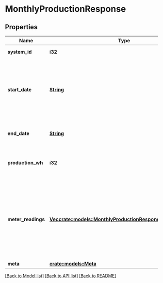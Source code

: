 # MonthlyProductionResponse

## Properties

Name | Type | Description | Notes
------------ | ------------- | ------------- | -------------
**system_id** | **i32** | Enlighten ID for this system. | 
**start_date** | [**String**](string.md) | First day included in the reporting period. The format is `YYYY-mm-dd` unless you pass a `datetime_format` parameter as described [here](https://developer.enphase.com/docs#Datetimes). | 
**end_date** | [**String**](string.md) | Last day included in the reporting period. | 
**production_wh** | **i32** | Total production for the requested period in Watt-hours. | 
**meter_readings** | [**Vec<crate::models::MonthlyProductionResponseMeterReadings>**](MonthlyProductionResponse_meter_readings.md) | If the system has any revenue-grade meters installed, the meter readings at the beginning and end of the reporting period are included here. Otherwise, the array is empty. | 
**meta** | [**crate::models::Meta**](Meta.md) |  | 

[[Back to Model list]](../README.md#documentation-for-models) [[Back to API list]](../README.md#documentation-for-api-endpoints) [[Back to README]](../README.md)



